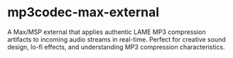 # mp3codec-max-external
A Max/MSP external that applies authentic LAME MP3 compression artifacts to incoming audio streams in real-time. Perfect for creative sound design, lo-fi effects, and understanding MP3 compression characteristics.
